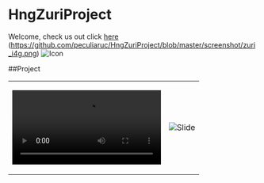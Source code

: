 # HngZuriProject

Welcome, check us out click [here](https://github.com/peculiaruc/HngZuriProject/blob/master/screenshot/hng.png) (https://github.com/peculiaruc/HngZuriProject/blob/master/screenshot/zuri_i4g.png)
<img src="https://github.com/dev-juri/hngi8_task2/blob/main/hng.jpeg" alt="Icon"/>

##Project
<table>
  <tr>
    <td>

   ![Slide](https://github.com/peculiaruc/HngZuriProject/blob/master/recording/device-2021-08-19-030736.mp4)
    </td>

   <td>

   ![Slide](https://appetize.io/app/f217r3263gkh1nky8x2qtn0xd8?device=nexus5&scale=75&orientation=portrait&osVersion=8.1)
       </td>
   </tr>
   </table>



